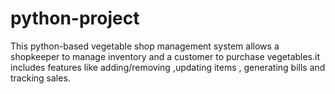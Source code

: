 # python-project
This python-based vegetable shop management system allows a shopkeeper to manage inventory and a customer to purchase vegetables.it includes features like adding/removing ,updating items , generating bills and tracking sales.
